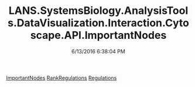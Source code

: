 ﻿---
title: LANS.SystemsBiology.AnalysisTools.DataVisualization.Interaction.Cytoscape.API.ImportantNodes
date: 6/13/2016 6:38:04 PM
---

[ImportantNodes](T-LANS.SystemsBiology.AnalysisTools.DataVisualization.Interaction.Cytoscape.API.ImportantNodes.ImportantNodes.html)
[RankRegulations](T-LANS.SystemsBiology.AnalysisTools.DataVisualization.Interaction.Cytoscape.API.ImportantNodes.RankRegulations.html)
[Regulations](T-LANS.SystemsBiology.AnalysisTools.DataVisualization.Interaction.Cytoscape.API.ImportantNodes.Regulations.html)
